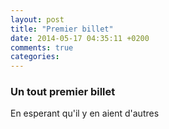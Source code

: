 ```yaml
---
layout: post
title: "Premier billet"
date: 2014-05-17 04:35:11 +0200
comments: true
categories: 
---
```


### Un tout premier billet

En esperant qu'il y en aient d'autres


